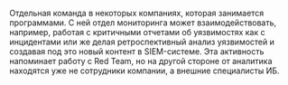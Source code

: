 Отдельная команда в некоторых компаниях, которая занимается программами. С ней отдел мониторинга может взаимодействовать, например, работая с критичными отчетами об уязвимостях как с инцидентами или же делая ретроспективный анализ уязвимостей и создавая под это новый контент в SIEM-системе. Эта активность напоминает работу с Red Team, но на другой стороне от аналитика находятся уже не сотрудники компании, а внешние специалисты ИБ.


